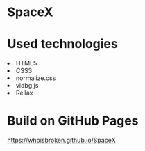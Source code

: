 # SpaceX

# Used technologies
<li>HTML5</li>
<li>CSS3</li>
<li>normalize.css</li>
<li>vidbg.js</li>
<li>Rellax</li>


# Build on GitHub Pages
<https://whoisbroken.github.io/SpaceX>